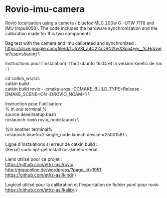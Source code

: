 # Rovio-imu-camera
Rovio localisation using a camera ( bluefox MLC 200w G -UTW 7111) and IMU (mpu6050). The code includes the hardware synchronization and the calibration made for this two components

Bag test with the camera and imu calibrated and synchronized :  \
https://drive.google.com/file/d/1U5V8I_a4C22aDRN2bvX3oa4yei__YcHq/view?usp=sharing  \

Instructions pour l'instalation( Il faut ubuntu 16.04 et la version kinetic de ros :  \

cd catkin_ws/src \
catkin build \
catkin build rovio --cmake-args -DCMAKE_BUILD_TYPE=Release -DMAKE_SCENE=ON -DROVIO_NCAM=1 \

Instruction pour l'utilisation:  \
% In one terminal %  \
source devel/setup.bash \
roslaunch rovio rovio_node.launch \

%In another terminal%  \
roslaunch bluefox2 single_node.launch device:=25001581  \

Ligne d'instalations si erreur de catkin build :  \
(Serial) sudo apt-get install ros-kinetic-serial




Liens utilisé pour ce projet :  \
https://github.com/ethz-asl/rovio  \
http://grauonline.de/wordpress/?page_id=1951  \
https://github.com/ethz-asl/kindr  \


Logiciel utilisé pour la calibration et l'exportation en fichier yaml pour rovio  \
https://github.com/ethz-asl/kalibr  \
